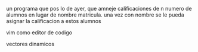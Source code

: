 un programa que pos lo de ayer, que amneje calificaciones de n numero de alumnos en lugar de nombre matricula.
una vez con nombre se le pueda asignar la calificacion a estos alumnos

vim como editor de codigo


vectores dinamicos
